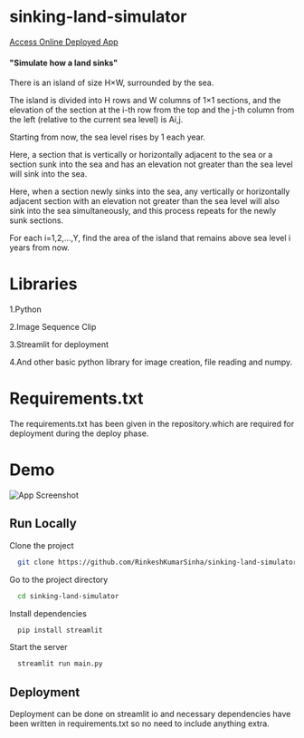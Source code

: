 
#  sinking-land-simulator  

[Access Online Deployed App](https://sinking-land-simulator-dpejuwpqb6aamee5chajad.streamlit.app/)


#### "Simulate how a land sinks"

There is an island of size H×W, surrounded by the sea.

The island is divided into H rows and W columns of 1×1 sections, and the elevation of the section at the i-th row from the top and the j-th column from the left (relative to the current sea level) is Ai,j​.

Starting from now, the sea level rises by 1 each year.

Here, a section that is vertically or horizontally adjacent to the sea or a section sunk into the sea and has an elevation not greater than the sea level will sink into the sea.

Here, when a section newly sinks into the sea, any vertically or horizontally adjacent section with an elevation not greater than the sea level will also sink into the sea simultaneously, and this process repeats for the newly sunk sections.

For each i=1,2,…,Y, find the area of the island that remains above sea level i years from now.

# Libraries

1.Python 

2.Image Sequence Clip

3.Streamlit for deployment

4.And other basic python library for image creation, file reading and numpy.

# Requirements.txt

The requirements.txt has been given in the repository.which are required for deployment during the deploy phase.

# Demo  



![App Screenshot](https://github.com/RinkeshKumarSinha/sinking-land-simulator/blob/main/snaps/simulate.gif?raw=true)


## Run Locally

Clone the project

```bash
  git clone https://github.com/RinkeshKumarSinha/sinking-land-simulator.git
```

Go to the project directory

```bash
  cd sinking-land-simulator
```

Install dependencies

```bash
  pip install streamlit
```

Start the server

```bash
  streamlit run main.py
```


## Deployment

Deployment can be done on streamlit io and necessary dependencies have been written in requirements.txt so no need to include anything extra.

